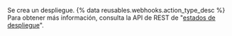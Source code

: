 Se crea un despliegue. {% data reusables.webhooks.action_type_desc %} Para obtener más información, consulta la API de REST de "[estados de despliegue](/v3/repos/deployments/#list-deployment-statuses)".